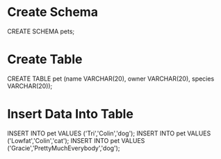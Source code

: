 # Create Schema

CREATE SCHEMA pets;


# Create Table

CREATE TABLE pet (name VARCHAR(20), owner VARCHAR(20), species VARCHAR(20));

# Insert Data Into Table

INSERT INTO pet VALUES ('Tri','Colin','dog');
INSERT INTO pet VALUES ('Lowfat','Colin','cat');
INSERT INTO pet VALUES ('Gracie','PrettyMuchEverybody','dog');
